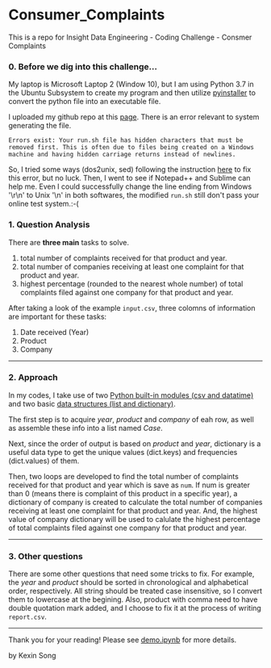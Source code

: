 # Consumer_Complaints
This is a repo for Insight Data Engineering - Coding Challenge - Consmer Complaints

### 0. Before we dig into this challenge...
My laptop is Microsoft Laptop 2 (Window 10), but I am using Python 3.7 in the Ubuntu Subsystem to create my program and then utilize [pyinstaller](https://www.pyinstaller.org/) to convert the python file into an executable file. 

I uploaded my github repo at this [page](https://insight-cc-submission.com/test-my-repo-link). There is an error relevant to system generating the file.

```Errors exist: Your run.sh file has hidden characters that must be removed first. This is often due to files being created on a Windows machine and having hidden carriage returns instead of newlines.```

So, I tried some ways (dos2unix, sed) following the instruction [here](https://www.networkworld.com/article/3438857/how-to-remove-carriage-returns-from-text-files-on-linux.html) to fix this error, but no luck. Then, I went to see if Notepad++ and Sublime can help me. Even I could successfully change the line ending from Windows '\r\n' to Unix '\n' in both softwares, the modified `run.sh` still don't pass your online test system.:-(


### 1. Question Analysis
There are **three main** tasks to solve.
1. total number of complaints received for that product and year. 
2. total number of companies receiving at least one complaint for that product and year. 
3. highest percentage (rounded to the nearest whole number) of total complaints filed against one company for that product and year.

After taking a look of the example `input.csv`, three colomns of information are important for these tasks:
1. Date received (Year)
2. Product
3. Company

----
### 2. Approach
In my codes, I take use of two [Python built-in modules (csv and datatime)](https://docs.python.org/3/py-modindex.html) and two basic [data structures (list and dictionary)](https://docs.python.org/3/tutorial/datastructures.html).

The first step is to acquire *year*, *product* and *company* of eah row, as well as assemble these info into a list named *Case*.

Next, since the order of output is based on *product* and *year*, dictionary is a useful data type to get the unique values (dict.keys) and frequencies (dict.values) of them. 

Then, two loops are developed to find the total number of complaints received for that product and year which is save as `num`. If num is greater than 0 (means there is complaint of this product in a specific year), a dictionary of company is created to calculate the total number of companies receiving at least one complaint for that product and year. And, the highest value of company dictionary will be used to calulate the highest percentage of total complaints filed against one company for that product and year.

----
### 3. Other questions
There are some other questions that need some tricks to fix. For example, the *year* and *product* should be sorted in chronological and alphabetical order, respectively. All string should be treated case insensitive, so I convert them to lowercase at the begining. Also, product with comma need to have double quotation mark added, and I choose to fix it at the process of writing `report.csv`.


---
Thank you for your reading!
Please see [demo.ipynb](https://github.com/kathy9980/consumer_complaints/blob/master/src/demo.ipynb) for more details.



by Kexin Song
